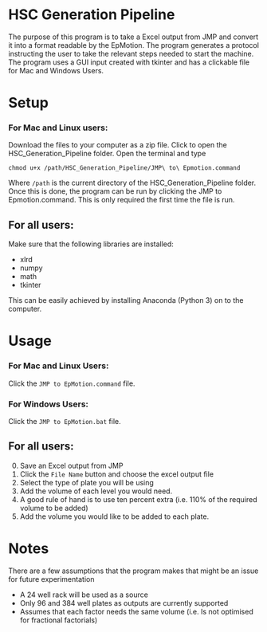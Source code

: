 # HSC Generation Pipeline

The purpose of this program is to take a Excel output from JMP and convert it into a format readable by the EpMotion. The program generates a protocol instructing the user to take the relevant steps needed to start the machine. The program uses a GUI input created with tkinter and has a clickable file for Mac and Windows Users.


# Setup

### For Mac and Linux users:

Download the files to your computer as a zip file. Click to open the HSC_Generation_Pipeline folder. Open the terminal and type

```
chmod u+x /path/HSC_Generation_Pipeline/JMP\ to\ Epmotion.command
```


Where ``` /path ``` is the current directory of the HSC_Generation_Pipeline folder. Once this is done, the program can be run by clicking the JMP to Epmotion.command. This is only required the first time the file is run.

## For all users:

Make sure that the following libraries are installed:

* xlrd
* numpy
* math
* tkinter

This can be easily achieved by installing Anaconda (Python 3) on to the computer.

# Usage

### For Mac and Linux Users:

Click the ```JMP to EpMotion.command``` file.

### For Windows Users:

Click the ```JMP to EpMotion.bat``` file.

## For all users:

0. Save an Excel output from JMP
1. Click the ```File Name``` button and choose the excel output file
2. Select the type of plate you will be using
3. Add the volume of each level you would need.
  1. A good rule of hand is to use ten percent extra (i.e. 110% of the required volume to be added)
4. Add the volume you would like to be added to each plate.



# Notes

There are a few assumptions that the program makes that might be an issue for future experimentation

* A 24 well rack will be used as a source
* Only 96 and 384 well plates as outputs are currently supported
* Assumes that each factor needs the same volume (i.e. Is not optimised for fractional factorials)
